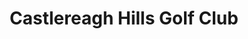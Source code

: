 ---
title: "Castlereagh Hills Golf Club"
address: "73, Upper Braniel Rd, Castlereagh, Belfast, County Antrim BT5 7TX"
tel: "028 9044 8477"
county: "Antrim"
category: "Golf Lessons"
type: "Content"
lat: "54.569953"
lng: "-5.845335"
---